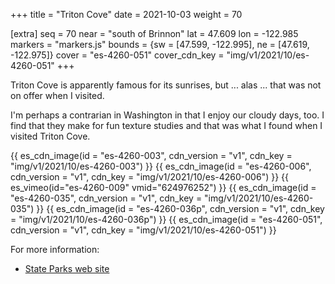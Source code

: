 +++
title = "Triton Cove"
date = 2021-10-03
weight = 70

[extra]
seq = 70
near = "south of Brinnon"
lat = 47.609
lon = -122.985
markers = "markers.js"
bounds = {sw = [47.599, -122.995], ne = [47.619, -122.975]}
cover = "es-4260-051"
cover_cdn_key = "img/v1/2021/10/es-4260-051"
+++

Triton Cove is apparently famous for its sunrises, but ... alas ... that was not on offer when I visited.

<!-- more -->

I'm perhaps a contrarian in Washington in that I enjoy our cloudy days, too. I find that they make for fun texture studies and that was what I found when I visited Triton Cove.

{{ es_cdn_image(id = "es-4260-003", cdn_version = "v1", cdn_key = "img/v1/2021/10/es-4260-003") }}
{{ es_cdn_image(id = "es-4260-006", cdn_version = "v1", cdn_key = "img/v1/2021/10/es-4260-006") }}
{{ es_vimeo(id="es-4260-009" vmid="624976252") }}
{{ es_cdn_image(id = "es-4260-035", cdn_version = "v1", cdn_key = "img/v1/2021/10/es-4260-035") }}
{{ es_cdn_image(id = "es-4260-036p", cdn_version = "v1", cdn_key = "img/v1/2021/10/es-4260-036p") }}
{{ es_cdn_image(id = "es-4260-051", cdn_version = "v1", cdn_key = "img/v1/2021/10/es-4260-051") }}

For more information:

* [State Parks web site](https://parks.state.wa.us/296/Triton-Cove)
